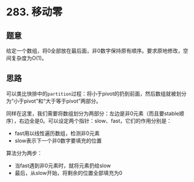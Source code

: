 # 283. 移动零

## 题意

给定一个数组，将0全部放在最后面，非0数字保持原有顺序。要求原地修改，空间复杂度为O(1)。

## 思路

可以类比快排中的`partition`过程：将小于pivot的扔到前面，然后数组就被划分为“小于pivot”和“大于等于pivot”两部分。

同样在这里，我们需要将数组划分为两部分：左边是非0元素（而且要stable顺序），右边全是0。可以设定两个指针：slow、fast，它们的作用分别是：

- fast用以线性遍历数组，检测非0元素
- slow表示下一个非0数字要填充的位置

算法分为两步：

- 当fast遇到非0元素时，就将元素扔给slow
- 最后，从slow开始，将剩余的位置全部填充为0
